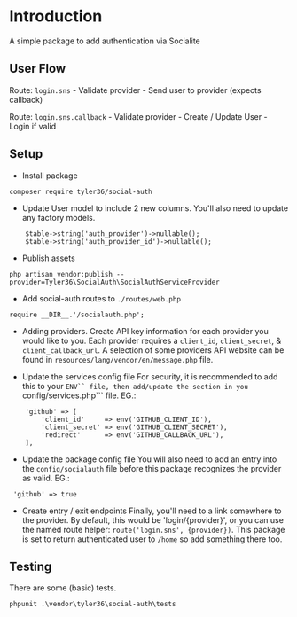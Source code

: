 # Introduction
A simple package to add authentication via Socialite

## User Flow
Route: ```login.sns```
    - Validate provider
    - Send user to provider (expects callback)

Route:  ```login.sns.callback```
    - Validate provider
    - Create / Update User
    - Login if valid

## Setup
- Install package
```
composer require tyler36/social-auth
```

- Update User model to include 2 new columns. You'll also need to update any factory models.
```
    $table->string('auth_provider')->nullable();
    $table->string('auth_provider_id')->nullable();
```

- Publish assets
```
php artisan vendor:publish --provider=Tyler36\SocialAuth\SocialAuthServiceProvider
```

- Add social-auth routes to ```./routes/web.php```
```
require __DIR__.'/socialauth.php';
```

- Adding providers.
Create API key information for each provider you would like to you. Each provider requires a ```client_id```, ```client_secret```, & ```client_callback_url```.
A selection of some providers API website can be found in ```resources/lang/vendor/en/message.php``` file.

- Update the services config file
For security, it is recommended to add this to your ```ENV`` file, then add/update the section in you ```config/services.php``` file.
EG.:
```
    'github' => [
        'client_id'     => env('GITHUB_CLIENT_ID'),
        'client_secret' => env('GITHUB_CLIENT_SECRET'),
        'redirect'      => env('GITHUB_CALLBACK_URL'),
    ],
```

- Update the package config file
You will also need to add an entry into the ```config/socialauth``` file before this package recognizes the provider as valid.
EG.:
```
 'github' => true
```

- Create entry / exit endpoints
Finally, you'll need to a link somewhere to the provider. By default, this would be 'login/{provider}', or you can use the named route helper: ```route('login.sns', {provider})```.
This package is set to return authenticated user to `/home` so add something there too.


## Testing
There are some (basic) tests.
```
phpunit .\vendor\tyler36\social-auth\tests
```
